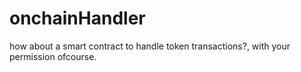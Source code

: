 # onchainHandler
how about a smart contract to handle token transactions?, with your permission ofcourse.
